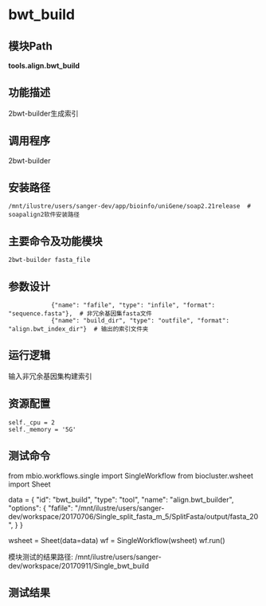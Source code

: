 bwt_build
==========================

模块Path
-----------

**tools.align.bwt_build**

功能描述
-----------------------------------
2bwt-builder生成索引


调用程序
-----------------------------------
2bwt-builder

安装路径
-----------------------------------

`/mnt/ilustre/users/sanger-dev/app/bioinfo/uniGene/soap2.21release  # soapalign2软件安装路径`



主要命令及功能模块
-----------------------------------

```
2bwt-builder fasta_file
```

参数设计
-----------------------------------

```
            {"name": "fafile", "type": "infile", "format": "sequence.fasta"},  # 非冗余基因集fasta文件
            {"name": "build_dir", "type": "outfile", "format": "align.bwt_index_dir"}  # 输出的索引文件夹
```

运行逻辑
-----------------------------------

输入非冗余基因集构建索引


资源配置
-----------------------------------

```
self._cpu = 2
self._memory = '5G'

```

测试命令
-----------------------------------
from mbio.workflows.single import SingleWorkflow
from biocluster.wsheet import Sheet

data = {
       "id": "bwt_build",
       "type": "tool",
       "name": "align.bwt_builder",
       "options": {
           "fafile": "/mnt/ilustre/users/sanger-dev/workspace/20170706/Single_split_fasta_m_5/SplitFasta/output/fasta_20",
           }
      }

wsheet = Sheet(data=data)
wf = SingleWorkflow(wsheet)
wf.run()

模块测试的结果路径:
/mnt/ilustre/users/sanger-dev/workspace/20170911/Single_bwt_build

测试结果
-----------------------------------